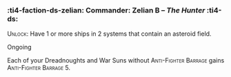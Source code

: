 ### :ti4-faction-ds-zelian: **Commander**: Zelian B – _The Hunter_ :ti4-ds:
<span style="font-variant:small-caps;">Unlock</span>: Have 1 or more ships in 2 systems that contain an asteroid field.

Ongoing

Each of your Dreadnoughts and War Suns without <span style="font-variant:small-caps;">Anti-Fighter Barrage</span> gains <span style="font-variant:small-caps;">Anti-Fighter Barrage</span> 5.
